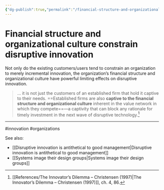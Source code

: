 ```yaml
---
{"dg-publish":true,"permalink":"/financial-structure-and-organizational-culture-constrain-disruptive-innovation/"}
---
```



# Financial structure and organizational culture constrain disruptive innovation

Not only do the existing customers/users tend to constrain an organization to merely incremental innovation, the organization’s financial structure and organizational culture have powerful limiting effects on disruptive innovation.

> … it is not just the customers of an established firm that hold it captive to their needs. ==Established firms are also **captive to the financial structure and organizational culture** inherent in the value network in which they compete==—a captivity that can block any rationale for timely investment in the next wave of disruptive technology.[^1]


---
#innovation #organizations 

See also:
- [[Disruptive innovation is antithetical to good management\|Disruptive innovation is antithetical to good management]]
- [[Systems image their design groups\|Systems image their design groups]]

[^1]: [[References/The Innovator’s Dilemma – Christensen (1997)\|The Innovator’s Dilemma – Christensen (1997)]], ch. 4, 86.